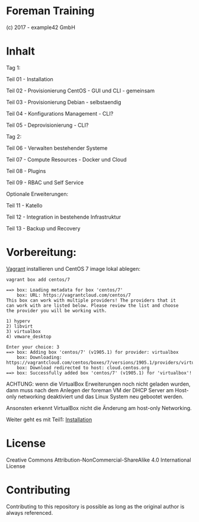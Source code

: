 # Foreman Training
(c) 2017 - example42 GmbH

# Inhalt

Tag 1:

Teil 01 - Installation

Teil 02 - Provisionierung CentOS - GUI und CLI - gemeinsam

Teil 03 - Provisionierung Debian - selbstaendig

Teil 04 - Konfigurations Management - CLI?

Teil 05 - Deprovisionierung - CLI?

Tag 2:

Teil 06 - Verwalten bestehender Systeme

Teil 07 - Compute Resources - Docker und Cloud

Teil 08 - Plugins

Teil 09 - RBAC und Self Service

Optionale Erweiterungen:

Teil 11 - Katello

Teil 12 - Integration in bestehende Infrastruktur

Teil 13 - Backup und Recovery

# Vorbereitung:

[Vagrant](https://www.vagrantup.com/) installieren und CentOS 7 image lokal ablegen:

    vagrant box add centos/7

    ==> box: Loading metadata for box 'centos/7'
        box: URL: https://vagrantcloud.com/centos/7
    This box can work with multiple providers! The providers that it
    can work with are listed below. Please review the list and choose
    the provider you will be working with.
    
    1) hyperv
    2) libvirt
    3) virtualbox
    4) vmware_desktop

    Enter your choice: 3
    ==> box: Adding box 'centos/7' (v1905.1) for provider: virtualbox
        box: Downloading: https://vagrantcloud.com/centos/boxes/7/versions/1905.1/providers/virtualbox.box
        box: Download redirected to host: cloud.centos.org
    ==> box: Successfully added box 'centos/7' (v1905.1) for 'virtualbox'!

ACHTUNG: wenn die VirtualBox Erweiterungen noch nicht geladen wurden, dann muss nach dem Anlegen der foreman VM der DHCP Server am Host-only networking deaktiviert und das Linux System neu gebootet werden.

Ansonsten erkennt VirtualBox nicht die Änderung am host-only Networking.

Weiter geht es mit Teil1: [Installation](01_installation)

# License
Creative Commons Attribution-NonCommercial-ShareAlike 4.0 International License

# Contributing
Contributing to this repository is possible as long as the original author is always referenced.


